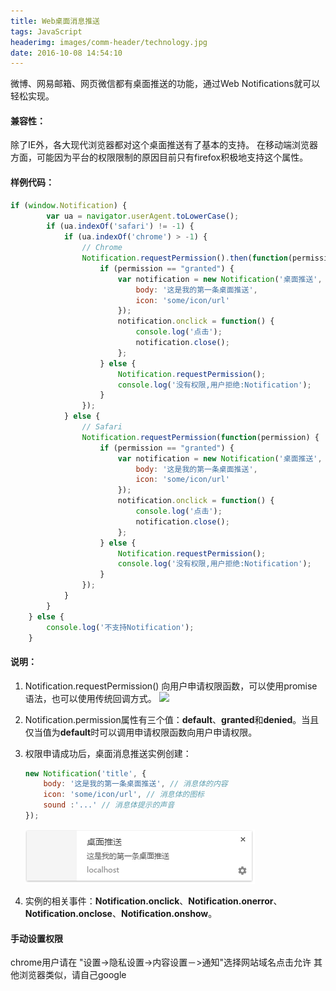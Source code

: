 ```yaml
---
title: Web桌面消息推送
tags: JavaScript
headerimg: images/comm-header/technology.jpg
date: 2016-10-08 14:54:10
---
```

微博、网易邮箱、网页微信都有桌面推送的功能，通过Web Notifications就可以轻松实现。
<!-- more -->
#### 兼容性：

除了IE外，各大现代浏览器都对这个桌面推送有了基本的支持。
在移动端浏览器方面，可能因为平台的权限限制的原因目前只有firefox积极地支持这个属性。

#### 样例代码：

```javascript
if (window.Notification) {
        var ua = navigator.userAgent.toLowerCase();
        if (ua.indexOf('safari') != -1) {
            if (ua.indexOf('chrome') > -1) {
                // Chrome
                Notification.requestPermission().then(function(permission) {
                    if (permission == "granted") {
                        var notification = new Notification('桌面推送', {
                            body: '这是我的第一条桌面推送',
                            icon: 'some/icon/url'
                        });
                        notification.onclick = function() {
                            console.log('点击');
                            notification.close();
                        };
                    } else {
                        Notification.requestPermission();
                        console.log('没有权限,用户拒绝:Notification');
                    }
                });
            } else {
                // Safari
                Notification.requestPermission(function(permission) {
                    if (permission == "granted") {
                        var notification = new Notification('桌面推送', {
                            body: '这是我的第一条桌面推送',
                            icon: 'some/icon/url'
                        });
                        notification.onclick = function() {
                            console.log('点击');
                            notification.close();
                        };
                    } else {
                        Notification.requestPermission();
                        console.log('没有权限,用户拒绝:Notification');
                    }
                });
            }
        }   
    } else {
        console.log('不支持Notification');
    }
```

#### 说明：

1. Notification.requestPermission() 向用户申请权限函数，可以使用promise语法，也可以使用传统回调方式。
![](notification_request.png)

2. Notification.permission属性有三个值：**default**、**granted**和**denied**。当且仅当值为**default**时可以调用申请权限函数向用户申请权限。

3. 权限申请成功后，桌面消息推送实例创建：

	```javascript
	new Notification('title', {
	    body: '这是我的第一条桌面推送', // 消息体的内容
	    icon: 'some/icon/url', // 消息体的图标
	    sound :'...' // 消息体提示的声音
	});
	```

	![](notification/notification.png)

4. 实例的相关事件：**Notification.onclick**、**Notification.onerror**、**Notification.onclose**、**Notification.onshow**。

#### 手动设置权限

chrome用户请在 "设置->隐私设置->内容设置－>通知"选择网站域名点击允许
其他浏览器类似，请自己google
